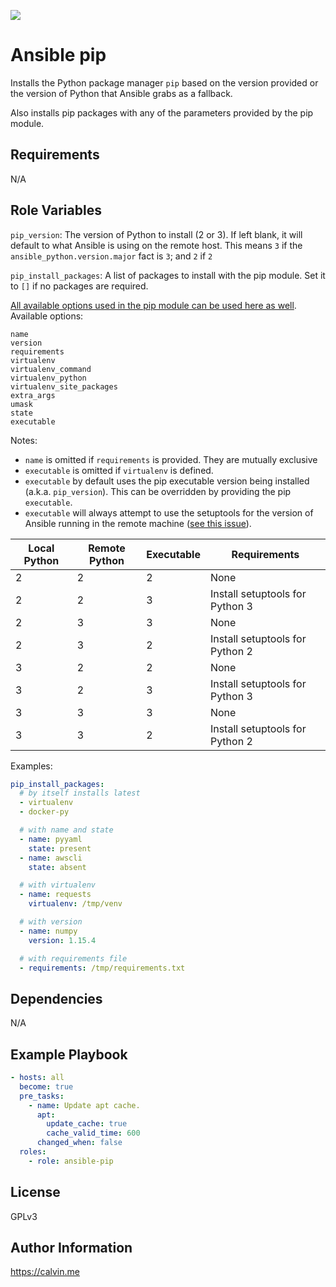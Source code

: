 [![](https://img.shields.io/ansible/role/d/35859.svg)](https://galaxy.ansible.com/calvinbui/ansible_pip)

# Ansible pip

Installs the Python package manager `pip` based on the version provided or the version of Python that Ansible grabs as a fallback.

Also installs pip packages with any of the parameters provided by the pip module.

## Requirements

N/A

## Role Variables

`pip_version`: The version of Python to install (2 or 3). If left blank, it will default to what Ansible is using on the remote host. This means `3` if the `ansible_python.version.major` fact is `3`; and `2` if `2`

`pip_install_packages`: A list of packages to install with the pip module.  Set it to `[]` if no packages are required.

[All available options used in the pip module can be used here as well](https://docs.ansible.com/ansible/2.7/modules/pip_module.html). Available options:

```
name
version
requirements
virtualenv
virtualenv_command
virtualenv_python
virtualenv_site_packages
extra_args
umask
state
executable
```

Notes:
- `name` is omitted if `requirements` is provided. They are mutually exclusive
- `executable` is omitted if `virtualenv` is defined.
- `executable` by default uses the pip executable version being installed (a.k.a. `pip_version`). This can be overridden by providing the pip `executable`.
- `executable` will always attempt to use the setuptools for the version of Ansible running in the remote machine ([see this issue](https://github.com/ansible/ansible/issues/47361#issuecomment-431705748)).

| Local Python | Remote Python | Executable | Requirements                    |
|--------------|---------------|------------|---------------------------------|
| 2            | 2             | 2          | None                            |
| 2            | 2             | 3          | Install setuptools for Python 3 |
| 2            | 3             | 3          | None                            |
| 2            | 3             | 2          | Install setuptools for Python 2 |
| 3            | 2             | 2          | None                            |
| 3            | 2             | 3          | Install setuptools for Python 3 |
| 3            | 3             | 3          | None                            |
| 3            | 3             | 2          | Install setuptools for Python 2 |


Examples:

```yaml
pip_install_packages:
  # by itself installs latest
  - virtualenv
  - docker-py

  # with name and state
  - name: pyyaml
    state: present
  - name: awscli
    state: absent

  # with virtualenv
  - name: requests
    virtualenv: /tmp/venv

  # with version
  - name: numpy
    version: 1.15.4

  # with requirements file
  - requirements: /tmp/requirements.txt
```

## Dependencies

N/A

## Example Playbook


```yaml
- hosts: all
  become: true
  pre_tasks:
    - name: Update apt cache.
      apt:
        update_cache: true
        cache_valid_time: 600
      changed_when: false
  roles:
    - role: ansible-pip
```

## License

GPLv3

## Author Information

https://calvin.me
